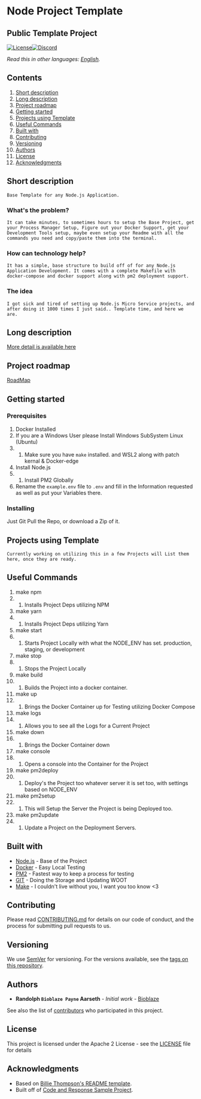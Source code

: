 # Node Project Template
## Public Template Project

[![License](https://img.shields.io/badge/License-Apache2-blue.svg)](https://www.apache.org/licenses/LICENSE-2.0)[![Discord](https://img.shields.io/discord/439089694379343872)](https://discord.gg/vafAXJV)



*Read this in other languages: [English](README.md).*

## Contents

1. [Short description](#short-description)
1. [Long description](#long-description)
1. [Project roadmap](#project-roadmap)
1. [Getting started](#getting-started)
1. [Projects using Template](#projects-using-template)
1. [Useful Commands](#useful-commands)
1. [Built with](#built-with)
1. [Contributing](#contributing)
1. [Versioning](#versioning)
1. [Authors](#authors)
1. [License](#license)
1. [Acknowledgments](#acknowledgments)

## Short description
    Base Template for any Node.js Application.

### What's the problem?
    It can take minutes, to sometimes hours to setup the Base Project, get your Process Manager Setup, Figure out your Docker Support, get your Development Tools setup, maybe even setup your Readme with all the commands you need and copy/paste them into the terminal.

### How can technology help?
    It has a simple, base structure to build off of for any Node.js Application Development. It comes with a complete Makefile with docker-compose and docker support along with pm2 deployment support.

### The idea
    I got sick and tired of setting up Node.js Micro Service projects, and after doing it 1000 times I just said.. Template time, and here we are.

## Long description

[More detail is available here](DESCRIPTION.md)

## Project roadmap

[RoadMap](ROADMAP.md)

## Getting started

### Prerequisites

1. Docker Installed
2. If you are a Windows User please Install Windows SubSystem Linux (Ubuntu)
2. 1. Make sure you have `make` installed. and WSL2 along with patch kernal & Docker-edge
3. Install Node.js
3. 1. Install PM2 Globally
4. Rename the `example.env` file to `.env` and fill in the Information requested as well as put your Variables there.


### Installing

Just Git Pull the Repo, or download a Zip of it.

## Projects using Template
    Currently working on utilizing this in a few Projects will List them here, once they are ready.

## Useful Commands

1. make npm
1. 1. Installs Project Deps utilizing NPM
2. make yarn
2. 1. Installs Project Deps utilizing Yarn
3. make start
3. 1. Starts Project Locally with what the NODE_ENV has set. production, staging, or development
4. make stop
4. 1. Stops the Project Locally
5. make build
5. 1. Builds the Project into a docker container.
6. make up
6. 1. Brings the Docker Container up for Testing utilizing Docker Compose
7. make logs
7. 1. Allows you to see all the Logs for a Current Project
8. make down
8. 1. Brings the Docker Container down
9. make console
9. 1. Opens a console into the Container for the Project
10. make pm2deploy
10. 1. Deploy's the Project too whatever server it is set too, with settings based on NODE_ENV
11. make pm2setup
11. 1. This will Setup the Server the Project is being Deployed too.
12. make pm2update
12. 1. Update a Project on the Deployment Servers.

## Built with

* [Node.js](https://nodejs.org/en/about/) - Base of the Project
* [Docker](https://www.docker.com/why-docker) - Easy Local Testing
* [PM2](https://pm2.keymetrics.io/docs/usage/pm2-doc-single-page/) - Fastest way to keep a process for testing 
* [GIT](https://git-scm.com/about) - Doing the Storage and Updating WOOT
* [Make](https://www.gnu.org/software/make/manual/make.html) - I couldn't live without you, I want you too know <3

## Contributing

Please read [CONTRIBUTING.md](CONTRIBUTING.md) for details on our code of conduct, and the process for submitting pull requests to us.

## Versioning

We use [SemVer](http://semver.org/) for versioning. For the versions available, see the [tags on this repository](https://github.com/Bioblaze/node-project-template/tags).

## Authors

* **Randolph `Bioblaze Payne` Aarseth** - *Initial work* - [Bioblaze](https://github.com/Bioblaze)

See also the list of [contributors](https://github.com/Bioblaze/node-project-template/graphs/contributors) who participated in this project.

## License

This project is licensed under the Apache 2 License - see the [LICENSE](LICENSE) file for details

## Acknowledgments

* Based on [Billie Thompson's README template](https://gist.github.com/PurpleBooth/109311bb0361f32d87a2).
* Built off of [Code and Response Sample Project](https://github.com/Code-and-Response/Project-Sample).

